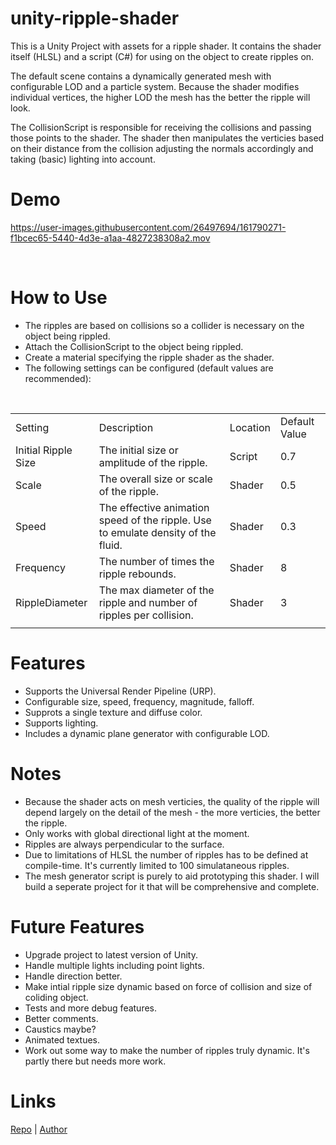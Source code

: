 # unity-ripple-shader

This is a Unity Project with assets for a ripple shader. It contains the shader itself (HLSL) and a script (C#) for using on the object to create ripples on.

The default scene contains a dynamically generated mesh with configurable LOD and a particle system. Because the shader modifies individual vertices, the higher LOD the mesh has the better the ripple will look.

The CollisionScript is responsible for receiving the collisions and passing those points to the shader. The shader then manipulates the verticies based on their distance from the collision adjusting the normals accordingly and taking (basic) lighting into account.


# Demo

https://user-images.githubusercontent.com/26497694/161790271-f1bcec65-5440-4d3e-a1aa-4827238308a2.mov

<br/>

# How to Use

- The ripples are based on collisions so a collider is necessary on the object being rippled.
- Attach the CollisionScript to the object being rippled.
- Create a material specifying the ripple shader as the shader.
- The following settings can be configured (default values are recommended):
<br/>
<table>
    <tr>
        <td>Setting</td>
        <td>Description</td>
        <td>Location</td>
        <td>Default Value</td>
    </tr>
    <tr>
        <td>Initial Ripple Size</td>
        <td>The initial size or amplitude of the ripple.</td>
        <td>Script</td>
        <td>0.7</td>
    </tr>
    <tr>
        <td>Scale</td>
        <td>The overall size or scale of the ripple.</td>
        <td>Shader</td>
        <td>0.5</td>
    </tr>
    <tr>
        <td>Speed</td>
        <td>The effective animation speed of the ripple. Use to emulate density of the fluid.</td>
        <td>Shader</td>
        <td>0.3</td>
    </tr>
    <tr>
        <td>Frequency</td>
        <td>The number of times the ripple rebounds.</td>
        <td>Shader</td>
        <td>8</td>
    </tr>
    <tr>
        <td>RippleDiameter</td>
        <td>The max diameter of the ripple and number of ripples per collision.</td>
        <td>Shader</td>
        <td>3</td>
    </tr>
    <tr>
        <td></td>
        <td></td>
        <td></td>
        <td></td>
    </tr>
</table>


# Features

- Supports the Universal Render Pipeline (URP).
- Configurable size, speed, frequency, magnitude, falloff.
- Supprots a single texture and diffuse color.
- Supports lighting.
- Includes a dynamic plane generator with configurable LOD.


# Notes

- Because the shader acts on mesh verticies, the quality of the ripple will depend largely on the detail of the mesh - the more verticies, the better the ripple.
- Only works with global directional light at the moment.
- Ripples are always perpendicular to the surface.
- Due to limitations of HLSL the number of ripples has to be defined at compile-time. It's currently limited to 100 simulataneous ripples.
- The mesh generator script is purely to aid prototyping this shader. I will build a seperate project for it that will be comprehensive and complete.


# Future Features

- Upgrade project to latest version of Unity.
- Handle multiple lights including point lights.
- Handle direction better.
- Make intial ripple size dynamic based on force of collision and size of coliding object.
- Tests and more debug features.
- Better comments.
- Caustics maybe?
- Animated textues.
- Work out some way to make the number of ripples truly dynamic. It's partly there but needs more work.


# Links

[Repo](https://github.com/slashrawr/unity-ripple-shader) | [Author](https://github.com/slashrawr)
